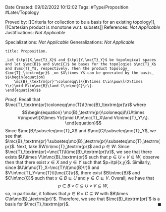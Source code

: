 <div class="topSpace"></div>

Date Created: 09/02/2022 10:12:02
Tags: #Type/Proposition #Later/Topology

Proved by: [[Criteria for collection to be a basis for an existing topology]], [[Cartesian product is monotone w.r.t. subsets]]
References: _Not Applicable_
Justifications: _Not Applicable_

Specializations: _Not Applicable_
Generalizations: _Not Applicable_

``` ad-Proposition
title: Proposition.

_Let $\tpl{X,\mc{T}_X}$ and $\tpl{Y,\mc{T}_Y}$ be topological spaces and let $\mc{B}$ and $\mc{C}$ be bases for the topologies $\mc{T}_X$ and $\mc{T}_Y$, respectively. Then the product topology_ $\mc{T}_\textrm{pr}$ _on $X\times Y$ can be generated by the basis_
$$\begin{equation}
    \mc{B}_\textrm{pr}'\coloneqq\l\{B\times C\in\pow\l(X\times Y\r)\mid B\in\mc{B}\land C\in\mc{C}\r\}.
\end{equation}$$

```

_Proof_. Recall that $\mc{T}_\textrm{pr}\coloneqq\mc{T}\l(\mc{B}_\textrm{pr}\r)$ where
$$\begin{equation}
    \mc{B}_\textrm{pr}\coloneqq\l\{U\times V\in\pow\l(X\times Y\r)\mid U\in\mc{T}_X\land V\in\mc{T}_Y\r\}.
\end{equation}$$
Since $\mc{B}\subseteq\mc{T}_X$ and $\mc{C}\subseteq\mc{T}_Y$, we see that $\mc{B}_\textrm{pr}'\subseteq\mc{B}_\textrm{pr}\subseteq\mc{T}_\textrm{pr}$. Next, take $W\in\mc{T}_\textrm{pr}$ and $p\in W$. Since $\mc{T}_\textrm{pr}=\mc{T}\l(\mc{B}_\textrm{pr}\r)$, we see that there exists $U\times V\in\mc{B}_\textrm{pr}$ such that $p\in U\times V\subseteq W$; observe then that there exist $x\in X$ and $y\in Y$ such that $p=\tpl{x,y}$. Similarly, since $U\in\mc{T}_X=\mc{T}\l(\mc{B}\r)$ and $V\in\mc{T}_Y=\mc{T}\l(\mc{C}\r)$, there exist $B\in\mc{B}$ and $C\in\mc{C}$ such that $x\in B\subseteq U$ and $y\in C\subseteq V$. Overall, we have that
$$\begin{equation}
    p\in B\times C\subseteq U\times V\subseteq W,
\end{equation}$$
so, in particular, it follows that $p\in B\times C\subseteq W$ with $B\times C\in\mc{B}_\textrm{pr}'$. Therefore, we see that $\mc{B}_\textrm{pr}'$ is a basis for $\mc{T}_\textrm{pr}$.<span style="float:right;">$\blacksquare$</span>
